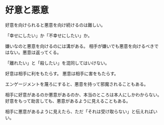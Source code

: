 # 好意と悪意

好意を向けられると悪意を向け続けるのは難しい。

「幸せにしたい」か「不幸せにしたい」か。

嫌いなのと悪意を向けるのには溝がある。
相手が嫌いでも悪意を向けるべきではない。悪意は返ってくる。

「離れたい」と「殺したい」を混同してはいけない。

好意は相手に利をもたらす。
悪意は相手に害をもたらす。

エンゲージメントを蔑ろにすると、悪意を持って邪魔されることもある。

相手に好意があるのか悪意があるのか、本当のところは本人にしかわからない。
好意をもって助言しても、悪意があるように見えることもある。

相手に悪意があるように見えたら、ただ「それは受け取らない」と伝えればいい。
